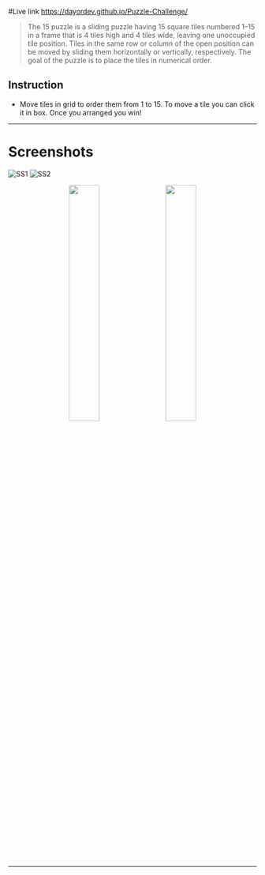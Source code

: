 #Live link  https://dayordev.github.io/Puzzle-Challenge/


> The 15 puzzle is a sliding puzzle having 15 square tiles numbered 1–15 in a frame that is 4 tiles high and 4 tiles wide, leaving one unoccupied tile position. Tiles in the same row or column of the open position can be moved by sliding them horizontally or vertically, respectively. The goal of the puzzle is to place the tiles in numerical order.


## Instruction

* Move tiles in grid to order them from 1 to 15. To move a tile you can click it in box. Once you arranged you win!
---



# Screenshots
![SS1](https://user-images.githubusercontent.com/64265337/164916976-fec4741b-2e0f-4428-9e92-65585f4df611.png)
![SS2](https://user-images.githubusercontent.com/64265337/164916979-600c09c4-7328-474b-9c28-ca624de8dcb2.png)
<p align="center" >
<img src="https://user-images.githubusercontent.com/64265337/164917073-41f9f04e-52e7-4215-8932-a36c946f85be.jpeg" width="35%"/>
&nbsp; &nbsp;
<img src="https://user-images.githubusercontent.com/64265337/164916956-ec831afd-85c3-4ca4-ba32-96d66e0bf9a5.jpeg"width="35%"/>
</p>

---



